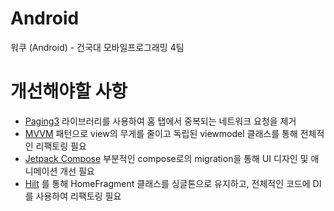 # Android
워쿠 (Android) - 건국대 모바일프로그래밍 4팀

# 개선해야할 사항
- [Paging3](https://developer.android.com/topic/libraries/architecture/paging/v3-overview?hl=ko) 라이브러리를 사용하여 홈 탭에서 중복되는 네트워크 요청을 제거
- [MVVM](https://developer.android.com/topic/libraries/architecture?hl=ko) 패턴으로 view의 무게를 줄이고 독립된 viewmodel 클래스를 통해 전체적인 리팩토링 필요
- [Jetpack Compose](https://developer.android.com/jetpack/compose?gclid=CjwKCAjw46CVBhB1EiwAgy6M4vSmFZy7VtXH0MdCp67pTF-PY-VSR6wj0tWtCT2rsKKakhULVm1yyRoCn7EQAvD_BwE&gclsrc=aw.ds) 부분적인 compose로의 migration을 통해 UI 디자인 및 애니메이션 개선 필요 
- [Hilt](https://developer.android.com/training/dependency-injection/hilt-android?hl=ko) 를 통해 HomeFragment 클래스를 싱글톤으로 유지하고, 전체적인 코드에 DI를 사용하여 리팩토링 필요 
